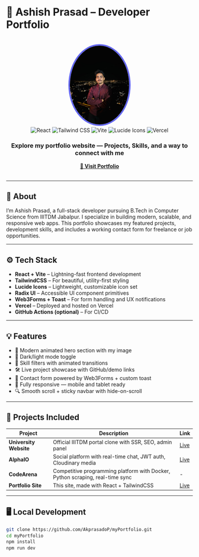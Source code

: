 # 🚀 Ashish Prasad – Developer Portfolio

<div align="center">
  <br />
  <a href="https://akprasad.vercel.app" target="_blank">
    <img src="./public/projects/profile.jpeg" alt="Ashish Prasad Portfolio Banner" width="160" style="border-radius: 50%; border: 4px solid #6366f1;" />
  </a>
  <br />
  <div>
    <img src="https://img.shields.io/badge/-React-61DAFB?style=for-the-badge&logo=react&logoColor=black" alt="React" />
    <img src="https://img.shields.io/badge/-TailwindCSS-06B6D4?style=for-the-badge&logo=tailwindcss" alt="Tailwind CSS" />
    <img src="https://img.shields.io/badge/-Vite-646CFF?style=for-the-badge&logo=vite&logoColor=white" alt="Vite" />
    <img src="https://img.shields.io/badge/-Lucide Icons-FD4D4D?style=for-the-badge&logo=lucide" alt="Lucide Icons" />
    <img src="https://img.shields.io/badge/-Deployed-Vercel-black?style=for-the-badge&logo=vercel" alt="Vercel" />
  </div>
  <h3 align="center">Explore my portfolio website — Projects, Skills, and a way to connect with me</h3>
  <div align="center">
    <a href="https://akprasad.vercel.app" target="_blank"><b>🔗 Visit Portfolio</b></a>
  </div>
  <br />
</div>

---

## 📌 About

I’m Ashish Prasad, a full-stack developer pursuing B.Tech in Computer Science from IIITDM Jabalpur. I specialize in building modern, scalable, and responsive web apps. This portfolio showcases my featured projects, development skills, and includes a working contact form for freelance or job opportunities.

---

## ⚙️ Tech Stack

- **React + Vite** – Lightning-fast frontend development
- **TailwindCSS** – For beautiful, utility-first styling
- **Lucide Icons** – Lightweight, customizable icon set
- **Radix UI** – Accessible UI component primitives
- **Web3Forms + Toast** – For form handling and UX notifications
- **Vercel** – Deployed and hosted on Vercel
- **GitHub Actions (optional)** – For CI/CD

---

## 💡 Features

- 🎨 Modern animated hero section with my image
- 🌙 Dark/light mode toggle
- 🧠 Skill filters with animated transitions
- 🛠️ Live project showcase with GitHub/demo links
- 📩 Contact form powered by Web3Forms + custom toast
- 📱 Fully responsive — mobile and tablet ready
- 🔍 Smooth scroll + sticky navbar with hide-on-scroll

---

## 📁 Projects Included

| Project      | Description                                                                                  | Link |
|--------------|----------------------------------------------------------------------------------------------|------|
| **University Website** | Official IIITDM portal clone with SSR, SEO, admin panel                         | [Live](http://13.201.19.145:5000) |
| **AlphaIO**           | Social platform with real-time chat, JWT auth, Cloudinary media                   | [Live](https://alphaio.onrender.com) |
| **CodeArena**         | Competitive programming platform with Docker, Python scraping, real-time sync     | -    |
| **Portfolio Site**    | This site, made with React + TailwindCSS                                           | [Live](https://akprasad.vercel.app) |

---

## 🖥️ Local Development

```bash
git clone https://github.com/AkprasadoP/myPortfolio.git
cd myPortfolio
npm install
npm run dev
